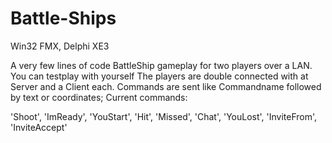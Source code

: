 # Battle-Ships

Win32 FMX, Delphi XE3

A very few lines of code BattleShip gameplay for two players over a LAN.
You can testplay with yourself
The players are double connected with at Server and a Client each.
Commands are sent like Commandname followed by text or coordinates;
Current commands:

'Shoot', 'ImReady', 'YouStart', 'Hit', 'Missed', 'Chat', 'YouLost', 'InviteFrom', 'InviteAccept'
